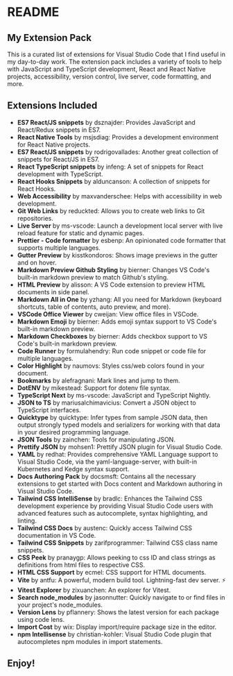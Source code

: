 # README

## My Extension Pack

This is a curated list of extensions for Visual Studio Code that I find useful in my day-to-day work. The extension pack includes a variety of tools to help with JavaScript and TypeScript development, React and React Native projects, accessibility, version control, live server, code formatting, and more.

## Extensions Included

- **ES7 React/JS snippets** by dsznajder: Provides JavaScript and React/Redux snippets in ES7.
- **React Native Tools** by msjsdiag: Provides a development environment for React Native projects.
- **ES7 React/JS snippets** by rodrigovallades: Another great collection of snippets for React/JS in ES7.
- **React TypeScript snippets** by infeng: A set of snippets for React development with TypeScript.
- **React Hooks Snippets** by alduncanson: A collection of snippets for React Hooks.
- **Web Accessibility** by maxvanderschee: Helps with accessibility in web development.
- **Git Web Links** by reduckted: Allows you to create web links to Git repositories.
- **Live Server** by ms-vscode: Launch a development local server with live reload feature for static and dynamic pages.
- **Prettier - Code formatter** by esbenp: An opinionated code formatter that supports multiple languages.
- **Gutter Preview** by kisstkondoros: Shows image previews in the gutter and on hover.
- **Markdown Preview Github Styling** by bierner: Changes VS Code's built-in markdown preview to match Github's styling.
- **HTML Preview** by alisson: A VS Code extension to preview HTML documents in side panel.
- **Markdown All in One** by yzhang: All you need for Markdown (keyboard shortcuts, table of contents, auto preview, and more).
- **VSCode Office Viewer** by cweijan: View office files in VSCode.
- **Markdown Emoji** by bierner: Adds emoji syntax support to VS Code's built-in markdown preview.
- **Markdown Checkboxes** by bierner: Adds checkbox support to VS Code's built-in markdown preview.
- **Code Runner** by formulahendry: Run code snippet or code file for multiple languages.
- **Color Highlight** by naumovs: Styles css/web colors found in your document.
- **Bookmarks** by alefragnani: Mark lines and jump to them.
- **DotENV** by mikestead: Support for dotenv file syntax.
- **TypeScript Next** by ms-vscode: JavaScript and TypeScript Nightly.
- **JSON to TS** by mariusalchimavicius: Convert a JSON object to TypeScript interfaces.
- **Quicktype** by quicktype: Infer types from sample JSON data, then output strongly typed models and serializers for working with that data in your desired programming language.
- **JSON Tools** by zainchen: Tools for manipulating JSON.
- **Prettify JSON** by mohsen1: Prettify JSON plugin for Visual Studio Code.
- **YAML** by redhat: Provides comprehensive YAML Language support to Visual Studio Code, via the yaml-language-server, with built-in Kubernetes and Kedge syntax support.
- **Docs Authoring Pack** by docsmsft: Contains all the necessary extensions to get started with Docs content and Markdown authoring in Visual Studio Code.
- **Tailwind CSS IntelliSense** by bradlc: Enhances the Tailwind CSS development experience by providing Visual Studio Code users with advanced features such as autocomplete, syntax highlighting, and linting.
- **Tailwind CSS Docs** by austenc: Quickly access Tailwind CSS documentation in VS Code.
- **Tailwind CSS Snippets** by zarifprogrammer: Tailwind CSS class name snippets.
- **CSS Peek** by pranaygp: Allows peeking to css ID and class strings as definitions from html files to respective CSS.
- **HTML CSS Support** by ecmel: CSS support for HTML documents.
- **Vite** by antfu: A powerful, modern build tool. Lightning-fast dev server. ⚡️
- **Vitest Explorer** by zixuanchen: An explorer for Vitest.
- **Search node_modules** by jasonnutter: Quickly navigate to or find files in your project's node_modules.
- **Version Lens** by pflannery: Shows the latest version for each package using code lens.
- **Import Cost** by wix: Display import/require package size in the editor.
- **npm Intellisense** by christian-kohler: Visual Studio Code plugin that autocompletes npm modules in import statements.

## Enjoy!

